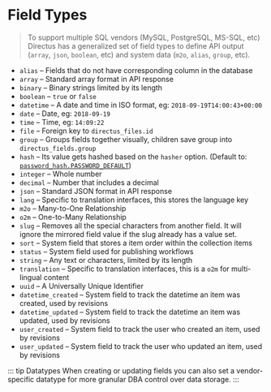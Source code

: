 # Field Types

> To support multiple SQL vendors (MySQL, PostgreSQL, MS-SQL, etc) Directus has a generalized set of field types to define API output (`array`, `json`, `boolean`, etc) and system data (`m2o`, `alias`, `group`, etc).

* `alias` – Fields that do not have corresponding column in the database
* `array` – Standard array format in API response
* `binary` – Binary strings limited by its length
* `boolean` – `true` or `false`
* `datetime` – A date and time in ISO format, eg: `2018-09-19T14:00:43+00:00`
* `date` – Date, eg: `2018-09-19`
* `time` – Time, eg: `14:09:22`
* `file` – Foreign key to `directus_files.id`
* `group` – Groups fields together visually, children save group into `directus_fields.group`
* `hash` – Its value gets hashed based on the `hasher` option. (Default to: [`password_hash.PASSWORD_DEFAULT`](http://php.net/manual/en/function.password-hash.php))
* `integer` – Whole number
* `decimal` – Number that includes a decimal
* `json` – Standard JSON format in API response
* `lang` – Specific to translation interfaces, this stores the language key
* `m2o` – Many-to-One Relationship
* `o2m` – One-to-Many Relationship
* `slug` – Removes all the special characters from another field. It will ignore the mirrored field value if the slug already has a value set.
* `sort` – System field that stores a item order within the collection items
* `status` – System field used for publishing workflows
* `string` – Any text or characters, limited by its length
* `translation` – Specific to translation interfaces, this is a `o2m` for multi-lingual content
* `uuid` – A Universally Unique Identifier
* `datetime_created` – System field to track the datetime an item was created, used by revisions
* `datetime_updated` – System field to track the datetime an item was updated, used by revisions
* `user_created` – System field to track the user who created an item, used by revisions
* `user_updated` – System field to track the user who updated an item, used by revisions

::: tip Datatypes
When creating or updating fields you can also set a vendor-specific datatype for more granular DBA control over data storage.
:::